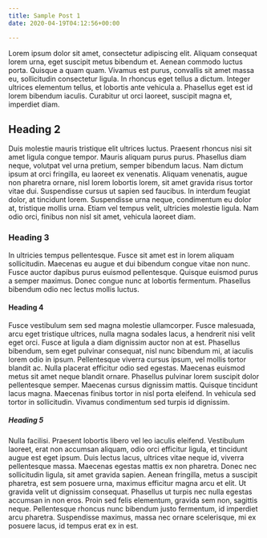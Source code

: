 ```yaml
---
title: Sample Post 1
date: 2020-04-19T04:12:56+00:00

---
```


Lorem ipsum dolor sit amet, consectetur adipiscing elit. Aliquam consequat lorem urna, eget suscipit metus bibendum et. Aenean commodo luctus porta. Quisque a quam quam. Vivamus est purus, convallis sit amet massa eu, sollicitudin consectetur ligula. In rhoncus eget tellus a dictum. Integer ultrices elementum tellus, et lobortis ante vehicula a. Phasellus eget est id lorem bibendum iaculis. Curabitur ut orci laoreet, suscipit magna et, imperdiet diam.

## Heading 2

Duis molestie mauris tristique elit ultrices luctus. Praesent rhoncus nisi sit amet ligula congue tempor. Mauris aliquam purus purus. Phasellus diam neque, volutpat vel urna pretium, semper bibendum lacus. Nam dictum ipsum at orci fringilla, eu laoreet ex venenatis. Aliquam venenatis, augue non pharetra ornare, nisl lorem lobortis lorem, sit amet gravida risus tortor vitae dui. Suspendisse cursus ut sapien sed faucibus. In interdum feugiat dolor, at tincidunt lorem. Suspendisse urna neque, condimentum eu dolor at, tristique mollis urna. Etiam vel tempus velit, ultricies molestie ligula. Nam odio orci, finibus non nisl sit amet, vehicula laoreet diam.

### Heading 3

In ultricies tempus pellentesque. Fusce sit amet est in lorem aliquam sollicitudin. Maecenas eu augue et dui bibendum congue vitae non nunc. Fusce auctor dapibus purus euismod pellentesque. Quisque euismod purus a semper maximus. Donec congue nunc at lobortis fermentum. Phasellus bibendum odio nec lectus mollis luctus.

#### Heading 4

Fusce vestibulum sem sed magna molestie ullamcorper. Fusce malesuada, arcu eget tristique ultrices, nulla magna sodales lacus, a hendrerit nisi velit eget orci. Fusce at ligula a diam dignissim auctor non at est. Phasellus bibendum, sem eget pulvinar consequat, nisl nunc bibendum mi, at iaculis lorem odio in ipsum. Pellentesque viverra cursus ipsum, vel mollis tortor blandit ac. Nulla placerat efficitur odio sed egestas. Maecenas euismod metus sit amet neque blandit ornare. Phasellus pulvinar lorem suscipit dolor pellentesque semper. Maecenas cursus dignissim mattis. Quisque tincidunt lacus magna. Maecenas finibus tortor in nisl porta eleifend. In vehicula sed tortor in sollicitudin. Vivamus condimentum sed turpis id dignissim.

##### Heading 5

Nulla facilisi. Praesent lobortis libero vel leo iaculis eleifend. Vestibulum laoreet, erat non accumsan aliquam, odio orci efficitur ligula, et tincidunt augue est eget ipsum. Duis lectus lacus, ultrices vitae neque id, viverra pellentesque massa. Maecenas egestas mattis ex non pharetra. Donec nec sollicitudin ligula, sit amet gravida sapien. Aenean fringilla, metus a suscipit pharetra, est sem posuere urna, maximus efficitur magna arcu et elit. Ut gravida velit ut dignissim consequat. Phasellus ut turpis nec nulla egestas accumsan in non eros. Proin sed felis elementum, gravida sem non, sagittis neque. Pellentesque rhoncus nunc bibendum justo fermentum, id imperdiet arcu pharetra. Suspendisse maximus, massa nec ornare scelerisque, mi ex posuere lacus, id tempus erat ex in est.
